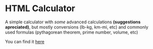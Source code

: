 # HTML Calculator

A simple calculator with *some* advanced calculations **(suggestions apreciated)**, but mostly conversions (lb-kg, km-mi, etc) and commonly used formulas (pythagorean theorem, prime number, volume, etc)

You can find it [here](https://macko-pp.github.io/everything-calculator)
